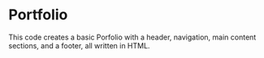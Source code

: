 # Portfolio
This code creates a basic Porfolio with a header, navigation, main content sections, and a footer, all written in HTML.
